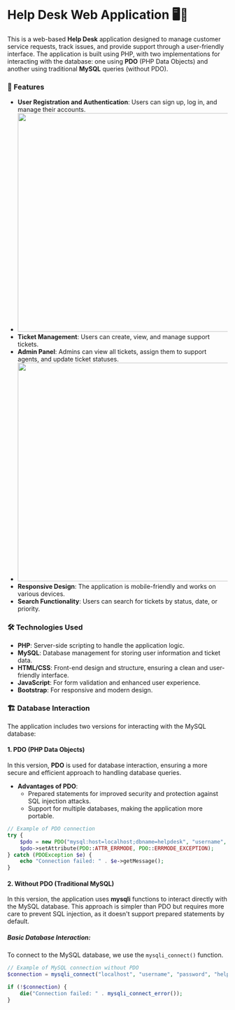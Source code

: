 # Help Desk Web Application 🖥️💬

This is a web-based **Help Desk** application designed to manage customer service requests, track issues, and provide support through a user-friendly interface. The application is built using PHP, with two implementations for interacting with the database: one using **PDO** (PHP Data Objects) and another using traditional **MySQL** queries (without PDO).

### 🚀 Features

- **User Registration and Authentication**: Users can sign up, log in, and manage their accounts.
- <img src="https://github.com/user-attachments/assets/c7baac43-5555-4bc0-abaa-8566a92ad808" width="500" />
- **Ticket Management**: Users can create, view, and manage support tickets.
- **Admin Panel**: Admins can view all tickets, assign them to support agents, and update ticket statuses.
- <img src="https://github.com/user-attachments/assets/7be980ad-41ac-43ec-9cb6-df0ff133cd2b" width="500" />
- **Responsive Design**: The application is mobile-friendly and works on various devices.
- **Search Functionality**: Users can search for tickets by status, date, or priority.
  
### 🛠️ Technologies Used

- **PHP**: Server-side scripting to handle the application logic.
- **MySQL**: Database management for storing user information and ticket data.
- **HTML/CSS**: Front-end design and structure, ensuring a clean and user-friendly interface.
- **JavaScript**: For form validation and enhanced user experience.
- **Bootstrap**: For responsive and modern design.

### 🏗️ Database Interaction

The application includes two versions for interacting with the MySQL database:

#### 1. **PDO (PHP Data Objects)**

In this version, **PDO** is used for database interaction, ensuring a more secure and efficient approach to handling database queries.

- **Advantages of PDO**:
  - Prepared statements for improved security and protection against SQL injection attacks.
  - Support for multiple databases, making the application more portable.
  
```php
// Example of PDO connection
try {
    $pdo = new PDO("mysql:host=localhost;dbname=helpdesk", "username", "password");
    $pdo->setAttribute(PDO::ATTR_ERRMODE, PDO::ERRMODE_EXCEPTION);
} catch (PDOException $e) {
    echo "Connection failed: " . $e->getMessage();
}
```

#### 2. **Without PDO (Traditional MySQL)**

In this version, the application uses **mysqli** functions to interact directly with the MySQL database. This approach is simpler than PDO but requires more care to prevent SQL injection, as it doesn't support prepared statements by default.

##### Basic Database Interaction:
To connect to the MySQL database, we use the `mysqli_connect()` function.

```php
// Example of MySQL connection without PDO
$connection = mysqli_connect("localhost", "username", "password", "helpdesk");

if (!$connection) {
    die("Connection failed: " . mysqli_connect_error());
}
```
